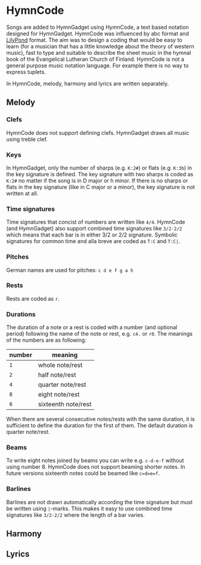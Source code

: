 # HymnCode

Songs are added to HymnGadget using HymnCode, a text based notation designed for HymnGadget. HymnCode was influenced by abc format and [LilyPond](https://lilypond.org/) format. The aim was to design a coding that would be easy to learn (for a musician that has a little knowledge about the theory of western music), fast to type and suitable to describe the sheet music in the hymnal book of the Evangelical Lutheran Church of Finland. HymnCode is not a general purpose music notation language. For example there is no way to express tuplets. 

In HymnCode, melody, harmony and lyrics are written separately.

## Melody

### Clefs

HymnCode does not support defining clefs. HymnGadget draws all music using treble clef.

### Keys

In HymnGadget, only the number of sharps (e.g. `K:2#`) or flats (e.g. `K:3b`) in the key signature is defined. The key signature with two sharps is coded as `K:2#` no matter if the song is in D major or h minor. If there is no sharps or flats in the key signature (like in C major or a minor), the key signature is not written at all.

### Time signatures

Time signatures that concist of numbers are written like `4/4`. HymnCode (and HymnGadget) also support combined time signatures like `3/2-2/2` which means that each bar is in either 3/2 or 2/2 signature. Symbolic signatures for common time and alla breve are coded as `T:C` and `T:C|`.

### Pitches

German names are used for pitches: `c d e f g a h`

### Rests

Rests are coded as `r`.

### Durations

The duration of a note or a rest is coded with a number (and optional period) following the name of the note or rest, e.g. `c4.` or `r8`. The meanings of the numbers are as following:

| number   | meaning            |
|----------|--------------------|
|`1`       |whole note/rest     |
|`2`       |half note/rest      |
|`4`       |quarter note/rest   |
|`8`       |eight note/rest     |
|`6`       |sixteenth note/rest |

When there are several consecutive notes/rests with the same duration, it is sufficient to define the duration for the first of them. The default duration is quarter note/rest.

### Beams

To write eight notes joined by beams you can write e.g. `c-d-e-f` without using number 8. HymnCode does not support beaming shorter notes. In future versions sixteenth notes could be beamed like `c=d=e=f`.

### Barlines

Barlines are not drawn automatically according the time signature but must be written using `|`-marks. This makes it easy to use combined time signatures like `3/2-2/2` where the length of a bar varies.

## Harmony

## Lyrics
